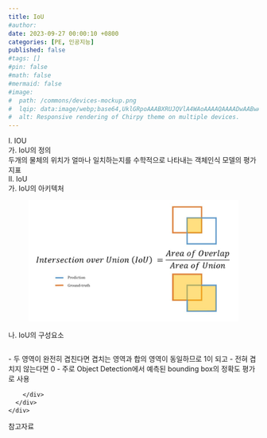 ```yaml
---
title: IoU
#author: 
date: 2023-09-27 00:00:10 +0800
categories: [PE, 인공지능]
published: false
#tags: []
#pin: false
#math: false
#mermaid: false
#image:
#  path: /commons/devices-mockup.png
#  lqip: data:image/webp;base64,UklGRpoAAABXRUJQVlA4WAoAAAAQAAAADwAABwAAQUxQSDIAAAARL0AmbZurmr57yyIiqE8oiG0bejIYEQTgqiDA9vqnsUSI6H+oAERp2HZ65qP/VIAWAFZQOCBCAAAA8AEAnQEqEAAIAAVAfCWkAALp8sF8rgRgAP7o9FDvMCkMde9PK7euH5M1m6VWoDXf2FkP3BqV0ZYbO6NA/VFIAAAA
#  alt: Responsive rendering of Chirpy theme on multiple devices.
---
```


<div class="post-wrap">
  <div class="para">
    <div class="para-title">
      I. IOU
    </div>
    <div class="para-cntnt">
      <div class="para">
        <div class="para-title">
          가. IoU의 정의
        </div>
        <div class="para-cntnt">
            두개의 물체의 위치가 얼마나 일치하는지를 수학적으로 나타내는 객체인식 모델의 평가지표
        </div>
      </div>
    </div>
  </div>
  
  <div class="para">
    <div class="para-title">
      II. IoU
    </div>
    <div class="para-cntnt">
      <div class="para">
        <div class="para-title">
          가. IoU의 아키텍처
        </div>
        <div class="para-cntnt">
          <figure class="post-figure">
            <img src="/assets/img/posts/IoU.png" alt="IoU">
<!--            <figcaption>Source: Unveiling the Metaverse: Exploring Emerging Trends, Multifaceted Perspectives, and Future Challenges</figcaption>-->
          </figure>
        </div>
      </div>
      <div class="para">
        <div class="para-title">
          나. IoU의 구성요소
        </div>
        <div class="para-cntnt">
          <table class="post-table">
          </table>
            - 두 영역이 완전히 겹친다면 겹치는 영역과 합의 영역이 동일하므로 1이 되고
  - 전혀 겹치지 않는다면 0
  - 주로 Object Detection에서 예측된 bounding box의 정확도 평가로 사용

        </div>
      </div>
    </div>
  </div>

  <div class="refr-wrap">
    <div class="refr-title">
        참고자료
    </div>
    <ol class="refr-list">
    <!--    <li>(나현식, 최대선) <a target="_blank" href="https://scienceon.kisti.re.kr/commons/util/originalView.do?cn=JAKO202225948430499&oCn=JAKO202225948430499&dbt=JAKO&journal=NJOU00291864">메타버스 보안 위협 요소 및 대응 방안 검토</a></li>-->
    <!--    <li>(M. Uddin, S. Manickam, H. Ullah, M. Obaidat and A. Dandoush) <a target="_blank" href="https://ieeexplore.ieee.org/abstract/document/10138386">Unveiling the Metaverse: Exploring Emerging Trends, Multifaceted Perspectives, and Future Challenges</a></li>-->
    </ol>
  </div>
</div>
